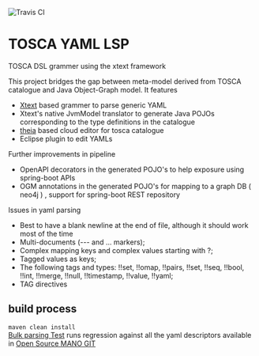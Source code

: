 ![Travis CI ](https://travis-ci.com/raghvendra-v/tosca-yaml-lsp.svg?branch=master)  
    
 
      
# TOSCA YAML LSP
TOSCA DSL grammer using the xtext framework

This project bridges the gap between meta-model derived from TOSCA catalogue and 
Java Object-Graph model.
It features 
 + [Xtext](https://github.com/eclipse/xtext "Eclipse Xtext™") based grammer to parse generic YAML
 + Xtext's native JvmModel translator to generate Java POJOs corresponding to the type definitions in the catalogue
 + [theia](https://github.com/theia-ide "theia-ide")  based cloud editor for tosca catalogue
 + Eclipse plugin to edit YAMLs

Further improvements in pipeline
 + OpenAPI decorators in the generated POJO's to help exposure using spring-boot APIs
 + OGM annotations in the generated POJO's for mapping to a graph DB ( neo4j ) , support for spring-boot REST repository
 
Issues in yaml parsing
 + Best to have a blank newline at the end of file, although it should work most of the time
 + Multi-documents (--- and ... markers);
 + Complex mapping keys and complex values starting with ?;
 + Tagged values as keys;
 + The following tags and types: !!set, !!omap, !!pairs, !!set, !!seq, !!bool, !!int, !!merge, !!null, !!timestamp, !!value, !!yaml;
 + TAG directives

## build process ## 
`maven clean install`  
[Bulk parsing Test](org.ezyaml.lang.tosca.yaml.tests/src/org/ezyaml/lang/tosca/tests/BulkYamlParserTest.xtend) runs regression against all the yaml descriptors available in [Open Source MANO GIT](https://osm.etsi.org/gitweb/?p=osm/devops.git;a=summary "OSM MANO") 